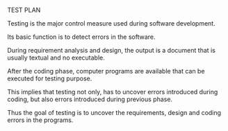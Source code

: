 TEST PLAN


Testing is the major control measure used during software development.

Its basic function is to detect errors in the software.

During requirement analysis and design, the output is a document that is usually textual and no executable.

After the coding phase, computer programs are available that can be executed for testing purpose.

This implies that testing not only, has to uncover errors introduced during coding, but also errors introduced during previous phase.

Thus the goal of testing is to uncover the requirements, design and coding errors in the programs. 
